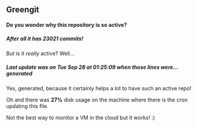 ## Greengit

#### Do you wonder why this repository is so active?

##### After all it has 23021 commits!

But is it *really* active? Well...

##### Last update was on Tue Sep 28 at 01:25:09 when those lines were... generated

Yes, generated, because it certainly helps a lot to have such an active repo!

Oh and there was **27%** disk usage on the machine
where there is the cron updating this file.

Not the best way to monitor a VM in the cloud but it works! :)
